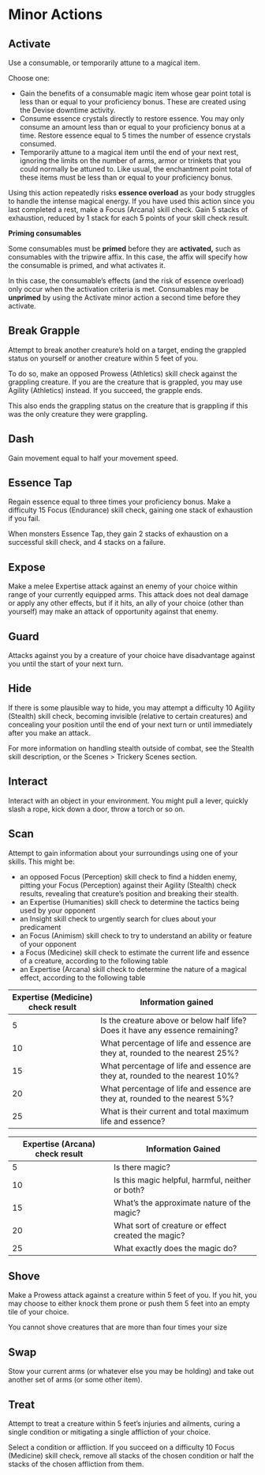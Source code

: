# Minor Actions

## Activate

Use a consumable, or temporarily attune to a magical item.

Choose one:
* Gain the benefits of a consumable magic item whose gear point total is less than or equal to your proficiency bonus. These are created using the Devise downtime activity.
* Consume essence crystals directly to restore essence. You may only consume an amount less than or equal to your proficiency bonus at a time. Restore essence equal to 5 times the number of essence crystals consumed.
* Temporarily attune to a magical item until the end of your next rest, ignoring the limits on the number of arms, armor or trinkets that you could normally be attuned to. Like usual, the enchantment point total of these items must be less than or equal to your proficiency bonus.

Using this action repeatedly risks **essence overload** as your body struggles to handle the intense magical energy. If you have used this action since you last completed a rest, make a Focus (Arcana) skill check. Gain 5 stacks of exhaustion, reduced by 1 stack for each 5 points of your skill check result.

<div class="infobox">

**Priming consumables**

Some consumables must be **primed** before they are **activated,** such as consumables with the tripwire affix. In this case, the affix will specify how the consumable is primed, and what activates it.

In this case, the consumable’s effects (and the risk of essence overload) only occur when the activation criteria is met. Consumables may be **unprimed** by using the Activate minor action a second time before they activate.
</div>

## Break Grapple
Attempt to break another creature’s hold on a target, ending the grappled status on yourself or another creature within 5 feet of you. 

To do so, make an opposed Prowess (Athletics) skill check against the grappling creature. If you are the creature that is grappled, you may use Agility (Athletics) instead. If you succeed, the grapple ends.

This also ends the grappling status on the creature that is grappling if this was the only creature they were grappling.

## Dash
Gain movement equal to half your movement speed.

## Essence Tap
Regain essence equal to three times your proficiency bonus. Make a difficulty 15 Focus (Endurance) skill check, gaining one stack of exhaustion if you fail.

When monsters Essence Tap, they gain 2 stacks of exhaustion on a successful skill check, and 4 stacks on a failure.

## Expose
Make a melee Expertise attack against an enemy of your choice within range of your currently equipped arms. This attack does not deal damage or apply any other effects, but if it hits, an ally of your choice (other than yourself) may make an attack of opportunity against that enemy.

## Guard
Attacks against you by a creature of your choice have disadvantage against you until the start of your next turn.

## Hide
If there is some plausible way to hide, you may attempt a difficulty 10 Agility (Stealth) skill check, becoming invisible (relative to certain creatures) and concealing your position until the end of your next turn or until immediately after you make an attack.

For more information on handling stealth outside of combat, see the Stealth skill description, or the Scenes > Trickery Scenes section.

## Interact
Interact with an object in your environment. You might pull a lever, quickly slash a rope, kick down a door, throw a torch or so on.

## Scan
Attempt to gain information about your surroundings using one of your skills. This might be: 
* an opposed Focus (Perception) skill check to find a hidden enemy, pitting your Focus (Perception) against their Agility (Stealth) check results, revealing that creature’s position and breaking their stealth.
* an Expertise (Humanities) skill check to determine the tactics being used by your opponent
* an Insight skill check to urgently search for clues about your predicament
* an Focus (Animism) skill check to try to understand an ability or feature of your opponent
* a Focus (Medicine) skill check to estimate the current life and essence of a creature, according to the following table
* an Expertise (Arcana) skill check to determine the nature of a magical effect, according to the following table

Expertise (Medicine) check result | Information gained
-- | -- 
5 | Is the creature above or below half life? Does it have any essence remaining?
10 | What percentage of life and essence are they at, rounded to the nearest 25%?
15 | What percentage of life and essence are they at, rounded to the nearest 10%?
20 | What percentage of life and essence are they at, rounded to the nearest 5%?
25 | What is their current and total maximum life and essence?

Expertise (Arcana) check result | Information Gained
-- | -- 
5 | Is there magic?
10 | Is this magic helpful, harmful, neither or both?
15 | What’s the approximate nature of the magic?
20 | What sort of creature or effect created the magic?
25 | What exactly does the magic do?

## Shove
Make a Prowess attack against a creature within 5 feet of you. If you hit, you may choose to either knock them prone or push them 5 feet into an empty tile of your choice. 

You cannot shove creatures that are more than four times your size

## Swap
Stow your current arms (or whatever else you may be holding) and take out another set of arms (or some other item).

## Treat
Attempt to treat a creature within 5 feet’s injuries and ailments, curing a single condition or mitigating a single affliction of your choice.

Select a condition or affliction. If you succeed on a difficulty 10 Focus (Medicine) skill check, remove all stacks of the chosen condition or half the stacks of the chosen affliction from them.
